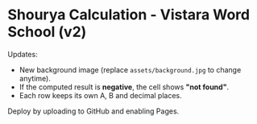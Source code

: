# Shourya Calculation - Vistara Word School (v2)

Updates:
- New background image (replace `assets/background.jpg` to change anytime).
- If the computed result is **negative**, the cell shows **"not found"**.
- Each row keeps its own A, B and decimal places.

Deploy by uploading to GitHub and enabling Pages.
